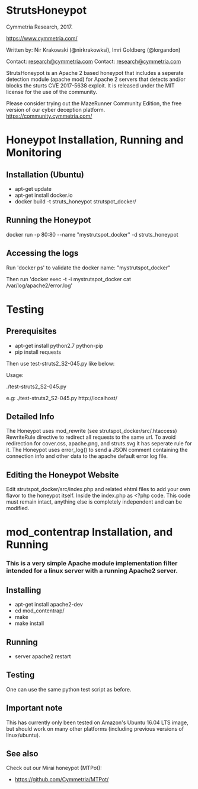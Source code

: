 # StrutsHoneypot
Cymmetria Research, 2017.

https://www.cymmetria.com/

Written by: Nir Krakowski (@nirkrakowksi), Imri Goldberg (@lorgandon)

Contact: research@cymmetria.com Contact: research@cymmetria.com

StrutsHoneypot is an Apache 2 based honeypot that includes a seperate detection module (apache mod) for Apache 2 servers that detects and/or blocks the sturts CVE 2017-5638 
exploit. It is released under the MIT license for the use of the community.  


Please consider trying out the MazeRunner Community Edition, the free version of our cyber deception platform.  
https://community.cymmetria.com/

# Honeypot Installation, Running and Monitoring

Installation (Ubuntu)
----------------
- apt-get update
- apt-get install docker.io
- docker build -t struts_honeypot strutspot_docker/

Running the Honeypot
--------------------
docker run -p 80:80 --name "mystrutspot_docker" -d struts_honeypot

Accessing the logs
------------------
Run 'docker ps' to validate the docker name: "mystrutspot_docker"

Then run 'docker exec -t -i mystrutspot_docker cat /var/log/apache2/error.log'

# Testing
Prerequisites
-------------
- apt-get install python2.7 python-pip
- pip install requests

Then use test-struts2_S2-045.py like below:

Usage: 

./test-struts2_S2-045.py <url>

e.g: ./test-struts2_S2-045.py http://localhost/

Detailed Info
------------
The Honeypot uses mod_rewrite (see strutspot_docker/src/.htaccess) RewriteRule directive to redirect all requests to the same url.
To avoid redirection for cover.css, apache.png, and struts.svg it has seperate rule for it.
The Honeypot uses error_log() to send a JSON comment containing the connection info and other data to the apache default error log file.

Editing the Honeypot Website
----------------------------
Edit strutspot_docker/src/index.php and related ehtml files to add your own flavor to the honeypot itself.
Inside the index.php as <?php code. This code must remain intact, anything else is completely independent and can be modified.



# mod_contentrap Installation, and Running

### This is a very simple Apache module implementation filter intended for a linux server with a running Apache2 server.


Installing
---------
- apt-get install apache2-dev
- cd mod_contentrap/
- make
- make install

Running
-------
- server apache2 restart

Testing
-------
One can use the same python test script as before.

Important note
--------------
This has currently only been tested on Amazon's Ubuntu 16.04 LTS image, but should work on many other platforms (including previous versions of linux/ubuntu).


See also
--------
Check out our Mirai honeypot (MTPot):
- https://github.com/Cymmetria/MTPot/
